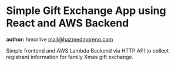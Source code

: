 # Simple Gift Exchange App using React and AWS Backend

**author:** hmorlive mail@hazmedmoreno.com

Simple frontend and AWS Lambda Backend via HTTP API to collect registrant information for family Xmas gift exchange.